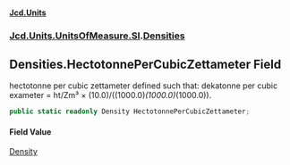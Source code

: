 #### [Jcd.Units](index.md 'index')
### [Jcd.Units.UnitsOfMeasure.SI](Jcd.Units.UnitsOfMeasure.SI.md 'Jcd.Units.UnitsOfMeasure.SI').[Densities](Densities.md 'Jcd.Units.UnitsOfMeasure.SI.Densities')

## Densities.HectotonnePerCubicZettameter Field

hectotonne per cubic zettameter defined such that: dekatonne per cubic exameter = ht/Zm³ ×
(10.0)/((1000.0)*(1000.0)*(1000.0)).

```csharp
public static readonly Density HectotonnePerCubicZettameter;
```

#### Field Value
[Density](Density.md 'Jcd.Units.UnitTypes.Density')